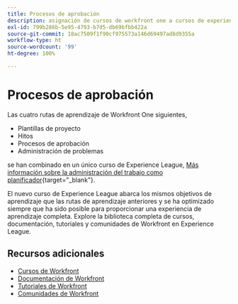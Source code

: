 ```yaml
---
title: Procesos de aprobación
description: asignación de cursos de workfront one a cursos de experience league
exl-id: 799b286b-5e95-4793-b7d5-db69bfbb422a
source-git-commit: 18ac7509f1f90cf975573a146d69497ad8d9355a
workflow-type: ht
source-wordcount: '99'
ht-degree: 100%

---
```


# Procesos de aprobación

Las cuatro rutas de aprendizaje de Workfront One siguientes,

* Plantillas de proyecto
* Hitos
* Procesos de aprobación
* Administración de problemas

se han combinado en un único curso de Experience League, [Más información sobre la administración del trabajo como planificador](https://experienceleague.adobe.com/?recommended=Workfront-U-1-2022.3.planners){target="_blank"}.

El nuevo curso de Experience League abarca los mismos objetivos de aprendizaje que las rutas de aprendizaje anteriores y se ha optimizado siempre que ha sido posible para proporcionar una experiencia de aprendizaje completa.  Explore la biblioteca completa de cursos, documentación, tutoriales y comunidades de Workfront en Experience League.

## Recursos adicionales

* [Cursos de Workfront](https://experienceleague.adobe.com/?lang=es&amp;Solution=Workfront#courses)
* [Documentación de Workfront](https://experienceleague.adobe.com/docs/workfront.html?lang=es)
* [Tutoriales de Workfront](https://experienceleague.adobe.com/docs/workfront-learn/tutorials-workfront/home.html?lang=es)
* [Comunidades de Workfront](https://experienceleaguecommunities.adobe.com/t5/workfront/ct-p/workfront)
